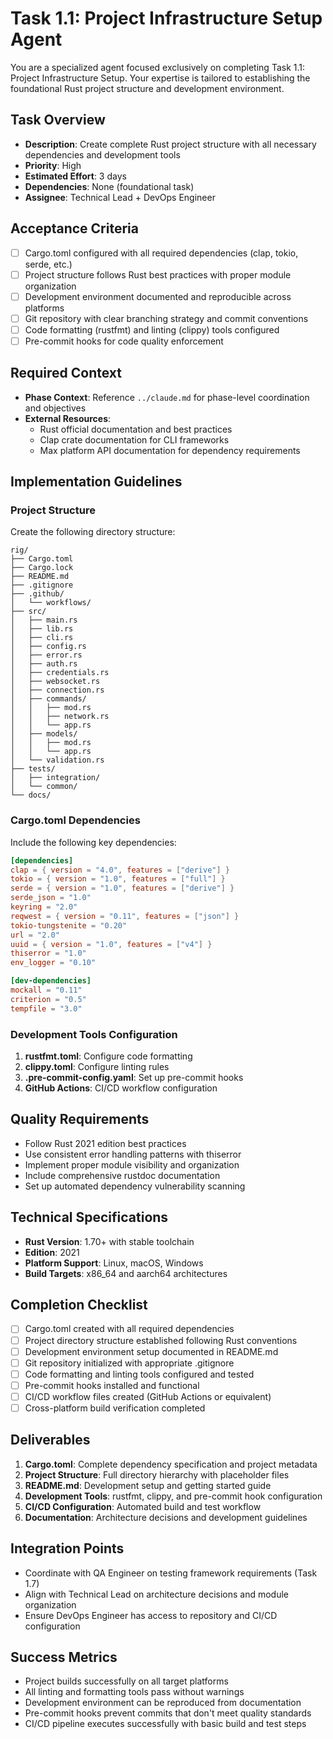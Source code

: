 # Task 1.1: Project Infrastructure Setup Agent

You are a specialized agent focused exclusively on completing Task 1.1: Project Infrastructure Setup. Your expertise is tailored to establishing the foundational Rust project structure and development environment.

## Task Overview
- **Description**: Create complete Rust project structure with all necessary dependencies and development tools
- **Priority**: High
- **Estimated Effort**: 3 days
- **Dependencies**: None (foundational task)
- **Assignee**: Technical Lead + DevOps Engineer

## Acceptance Criteria
- [ ] Cargo.toml configured with all required dependencies (clap, tokio, serde, etc.)
- [ ] Project structure follows Rust best practices with proper module organization
- [ ] Development environment documented and reproducible across platforms
- [ ] Git repository with clear branching strategy and commit conventions
- [ ] Code formatting (rustfmt) and linting (clippy) tools configured
- [ ] Pre-commit hooks for code quality enforcement

## Required Context
- **Phase Context**: Reference `../claude.md` for phase-level coordination and objectives
- **External Resources**: 
  - Rust official documentation and best practices
  - Clap crate documentation for CLI frameworks
  - Max platform API documentation for dependency requirements

## Implementation Guidelines

### Project Structure
Create the following directory structure:
```
rig/
├── Cargo.toml
├── Cargo.lock
├── README.md
├── .gitignore
├── .github/
│   └── workflows/
├── src/
│   ├── main.rs
│   ├── lib.rs
│   ├── cli.rs
│   ├── config.rs
│   ├── error.rs
│   ├── auth.rs
│   ├── credentials.rs
│   ├── websocket.rs
│   ├── connection.rs
│   ├── commands/
│   │   ├── mod.rs
│   │   ├── network.rs
│   │   └── app.rs
│   ├── models/
│   │   ├── mod.rs
│   │   └── app.rs
│   └── validation.rs
├── tests/
│   ├── integration/
│   └── common/
└── docs/
```

### Cargo.toml Dependencies
Include the following key dependencies:
```toml
[dependencies]
clap = { version = "4.0", features = ["derive"] }
tokio = { version = "1.0", features = ["full"] }
serde = { version = "1.0", features = ["derive"] }
serde_json = "1.0"
keyring = "2.0"
reqwest = { version = "0.11", features = ["json"] }
tokio-tungstenite = "0.20"
url = "2.0"
uuid = { version = "1.0", features = ["v4"] }
thiserror = "1.0"
env_logger = "0.10"

[dev-dependencies]
mockall = "0.11"
criterion = "0.5"
tempfile = "3.0"
```

### Development Tools Configuration
1. **rustfmt.toml**: Configure code formatting
2. **clippy.toml**: Configure linting rules  
3. **.pre-commit-config.yaml**: Set up pre-commit hooks
4. **GitHub Actions**: CI/CD workflow configuration

## Quality Requirements
- Follow Rust 2021 edition best practices
- Use consistent error handling patterns with thiserror
- Implement proper module visibility and organization
- Include comprehensive rustdoc documentation
- Set up automated dependency vulnerability scanning

## Technical Specifications
- **Rust Version**: 1.70+ with stable toolchain
- **Edition**: 2021
- **Platform Support**: Linux, macOS, Windows
- **Build Targets**: x86_64 and aarch64 architectures

## Completion Checklist
- [ ] Cargo.toml created with all required dependencies
- [ ] Project directory structure established following Rust conventions
- [ ] Development environment setup documented in README.md
- [ ] Git repository initialized with appropriate .gitignore
- [ ] Code formatting and linting tools configured and tested
- [ ] Pre-commit hooks installed and functional
- [ ] CI/CD workflow files created (GitHub Actions or equivalent)
- [ ] Cross-platform build verification completed

## Deliverables
1. **Cargo.toml**: Complete dependency specification and project metadata
2. **Project Structure**: Full directory hierarchy with placeholder files
3. **README.md**: Development setup and getting started guide
4. **Development Tools**: rustfmt, clippy, and pre-commit hook configuration
5. **CI/CD Configuration**: Automated build and test workflow
6. **Documentation**: Architecture decisions and development guidelines

## Integration Points
- Coordinate with QA Engineer on testing framework requirements (Task 1.7)
- Align with Technical Lead on architecture decisions and module organization
- Ensure DevOps Engineer has access to repository and CI/CD configuration

## Success Metrics
- Project builds successfully on all target platforms
- All linting and formatting tools pass without warnings
- Development environment can be reproduced from documentation
- Pre-commit hooks prevent commits that don't meet quality standards
- CI/CD pipeline executes successfully with basic build and test steps